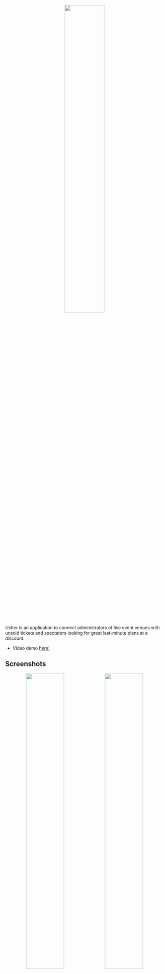 <p align="center">
  <img style='width:50%' src="https://res.cloudinary.com/dptkkaj8n/image/upload/v1649065349/usher-posters/usher-logo_gipdgq.png" />
</p>

Usher is an application to connect administrators of live event venues with unsold tickets and spectators looking for great last-minute plans at a discount.
* Video demo [here!](https://youtu.be/_8Rz_QcM1SA)

## Screenshots
<p align="center">
  <img style='width:49%' src="https://res.cloudinary.com/dptkkaj8n/image/upload/v1649069766/usher-posters/dashobard-2_nky8so.png" />
  <img style='width:49%' src="https://res.cloudinary.com/dptkkaj8n/image/upload/v1649069768/usher-posters/dashboard-1_r8cbrn.png" />
</p>


## Description

This repo corresponds to the event promoter app of the project. It can be used together with these other repos:
* [Usher API](https://github.com/adriamcassorla/usher-api) - API that connects the apps with the database and handles requests.
* [Usher Client](https://github.com/adrian-s-db/usher-client/) - Client-side mobile native app for final users.
* [Usher Scanner](https://github.com/adriamcassorla/usher-scanner) - QR-Code scanner for ticket validation.

## Getting started

1. Clone the repo

```
git clone https://github.com/nicolo413/usher-dashboard
```

2. Install dependencies
```
yarn install
```

3. Run the Next.js app
```
yarn dev
```

## Built with

* [NextJS](https://nextjs.org/) - React Framework with production level performance.
* [Native Base](https://nativebase.io/) - UI component library with mobile first approach.
* [Recharts](https://recharts.org/) - Generate graphs to showcase performance stats.

## Contributing

Improvements are welcome :)

Fork the repo and do your thing. Push to your fork and submit a pull request.


## Authors

* Nico López Diez - [Github](https://github.com/nicolo413) - [LinkedIn](https://www.linkedin.com/in/nicolas-lopez-diez/)
* Adrià M. Cassorla - [Github](https://github.com/adriamcassorla) - [LinkedIn](https://www.linkedin.com/in/adriamcassorla/)
* Adrian Suárez del Busto - [Github](https://github.com/adrian-s-db) - [LinkedIn](https://www.linkedin.com/in/adrian-s-delbusto/)
